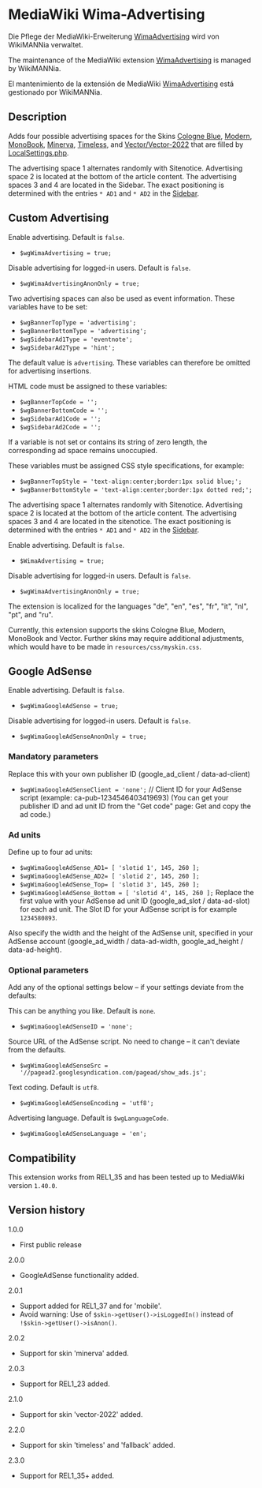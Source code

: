 # MediaWiki Wima-Advertising

Die Pflege der MediaWiki-Erweiterung [WimaAdvertising](https://www.mediawiki.org/wiki/Extension:WimaAdvertising) wird von WikiMANNia verwaltet.

The maintenance of the MediaWiki extension [WimaAdvertising](https://www.mediawiki.org/wiki/Extension:WimaAdvertising) is managed by WikiMANNia.

El mantenimiento de la extensión de MediaWiki [WimaAdvertising](https://www.mediawiki.org/wiki/Extension:WimaAdvertising) está gestionado por WikiMANNia.

## Description

Adds four possible advertising spaces for the Skins [Cologne Blue](https://www.mediawiki.org/wiki/Skin:Cologne_Blue), [Modern](https://www.mediawiki.org/wiki/Skin:Modern), [MonoBook](https://www.mediawiki.org/wiki/Skin:MonoBook), [Minerva](https://www.mediawiki.org/wiki/Skin:Minerva), [Timeless](https://www.mediawiki.org/wiki/Skin:Timeless), and [Vector/Vector-2022](https://www.mediawiki.org/wiki/Skin:Vector) that are filled by [LocalSettings.php](https://www.mediawiki.org/wiki/Manual:LocalSettings.php).

The advertising space 1 alternates randomly with Sitenotice. Advertising space 2 is located at the bottom of the article content. The advertising spaces 3 and 4 are located in the Sidebar. The exact positioning is determined with the entries `* AD1` and `* AD2` in the [Sidebar](https://www.mediawiki.org/wiki/MediaWiki:Sidebar).

## Custom Advertising

Enable advertising. Default is `false`.
* `$wgWimaAdvertising = true;`

Disable advertising for logged-in users. Default is `false`.
* `$wgWimaAdvertisingAnonOnly = true;`

Two advertising spaces can also be used as event information. These variables have to be set:

* `$wgBannerTopType = 'advertising';`
* `$wgBannerBottomType = 'advertising';`
* `$wgSidebarAd1Type = 'eventnote';`
* `$wgSidebarAd2Type = 'hint';`

The default value is `advertising`. These variables can therefore be omitted for advertising insertions.

HTML code must be assigned to these variables:

* `$wgBannerTopCode = '';`
* `$wgBannerBottomCode = '';`
* `$wgSidebarAd1Code = '';`
* `$wgSidebarAd2Code = '';`

If a variable is not set or contains its string of zero length, the corresponding ad space remains unoccupied.

These variables must be assigned CSS style specifications, for example:

* `$wgBannerTopStyle = 'text-align:center;border:1px solid blue;';`
* `$wgBannerBottomStyle = 'text-align:center;border:1px dotted red;';`

The advertising space 1 alternates randomly with Sitenotice. Advertising space 2 is located at the bottom of the article content. The advertising spaces 3 and 4 are located in the sitenotice. The exact positioning is determined with the entries `* AD1` and `* AD2` in the [Sidebar](https://www.mediawiki.org/wiki/MediaWiki:Sidebar).

Enable advertising. Default is `false`.

* `$WimaAdvertising = true;`

Disable advertising for logged-in users. Default is `false`.

* `$wgWimaAdvertisingAnonOnly = true;`

The extension is localized for the languages "de", "en", "es", "fr", "it", "nl", "pt", and "ru".

Currently, this extension supports the skins Cologne Blue, Modern, MonoBook and Vector.
Further skins may require additional adjustments, which would have to be made in `resources/css/myskin.css`.

## Google AdSense

Enable advertising. Default is `false`.
* `$wgWimaGoogleAdSense = true;`

Disable advertising for logged-in users. Default is `false`.
* `$wgWimaGoogleAdSenseAnonOnly = true;`

### Mandatory parameters
Replace this with your own publisher ID (google_ad_client / data-ad-client)
* `$wgWimaGoogleAdSenseClient = 'none';` // Client ID for your AdSense script (example: ca-pub-1234546403419693)
(You can get your publisher ID and ad unit ID from the "Get code" page: Get and copy the ad code.)

### Ad units
Define up to four ad units:
* `$wgWimaGoogleAdSense_AD1= [ 'slotid 1', 145, 260 ];`
* `$wgWimaGoogleAdSense_AD2= [ 'slotid 2', 145, 260 ];`
* `$wgWimaGoogleAdSense_Top= [ 'slotid 3', 145, 260 ];`
* `$wgWimaGoogleAdSense_Bottom = [ 'slotid 4', 145, 260 ];`
Replace the first value with your AdSense ad unit ID (google_ad_slot / data-ad-slot) for each ad unit. The Slot ID for your AdSense script is for example `1234580893`.

Also specify the width and the height of the AdSense unit, specified in your AdSense account (google_ad_width / data-ad-width, google_ad_height / data-ad-height).

### Optional parameters
Add any of the optional settings below – if your settings deviate from the defaults:

This can be anything you like. Default is `none`.
* `$wgWimaGoogleAdSenseID = 'none';`

Source URL of the AdSense script. No need to change – it can't deviate from the defaults.
* `$wgWimaGoogleAdSenseSrc = '//pagead2.googlesyndication.com/pagead/show_ads.js';`

Text coding. Default is `utf8`.
* `$wgWimaGoogleAdSenseEncoding = 'utf8';`

Advertising language. Default is `$wgLanguageCode`.
* `$wgWimaGoogleAdSenseLanguage = 'en';`

## Compatibility
This extension works from REL1_35 and has been tested up to MediaWiki version `1.40.0`.

## Version history

1.0.0

- First public release

2.0.0

- GoogleAdSense functionality added.

2.0.1

- Support added for REL1_37 and for 'mobile'.
- Avoid warning: Use of `$skin->getUser()->isLoggedIn()` instead of `!$skin->getUser()->isAnon()`.

2.0.2

- Support for skin 'minerva' added.

2.0.3

- Support for REL1_23 added.

2.1.0

- Support for skin 'vector-2022' added.

2.2.0

- Support for skin 'timeless' and 'fallback' added.

2.3.0

- Support for REL1_35+ added.
